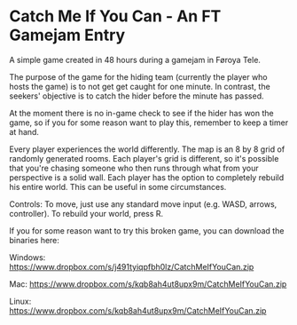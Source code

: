 # Catch Me If You Can - An FT Gamejam Entry

A simple game created in 48 hours during a gamejam in Føroya Tele. 

The purpose of the game for the hiding team (currently the player who hosts the game) is to not get get caught for one minute. In contrast, the seekers' objective is to catch the hider before the minute has passed. 

At the moment there is no in-game check to see if the hider has won the game, so if you for some reason want to play this, remember to keep a timer at hand.

Every player experiences the world differently. The map is an 8 by 8 grid of randomly generated rooms. Each player's grid is different, so it's possible that you're chasing someone who then runs through what from your perspective is a solid wall. Each player has the option to completely rebuild his entire world. This can be useful in some circumstances.

Controls: To move, just use any standard move input (e.g. WASD, arrows, controller). To rebuild your world, press R. 

If you for some reason want to try this broken game, you can download the binaries here: 

Windows: https://www.dropbox.com/s/j491tyiqpfbh0lz/CatchMeIfYouCan.zip

Mac: https://www.dropbox.com/s/kqb8ah4ut8upx9m/CatchMeIfYouCan.zip

Linux: https://www.dropbox.com/s/kqb8ah4ut8upx9m/CatchMeIfYouCan.zip
